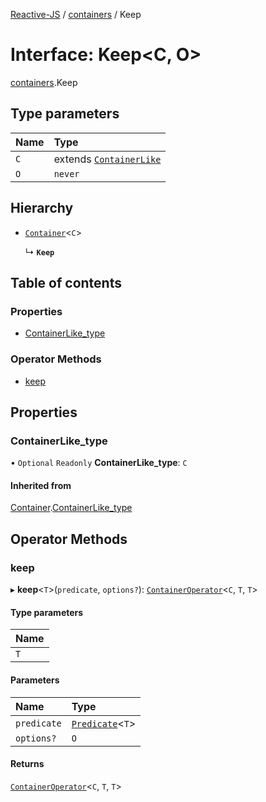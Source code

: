 [Reactive-JS](../README.md) / [containers](../modules/containers.md) / Keep

# Interface: Keep<C, O\>

[containers](../modules/containers.md).Keep

## Type parameters

| Name | Type |
| :------ | :------ |
| `C` | extends [`ContainerLike`](containers.ContainerLike.md) |
| `O` | `never` |

## Hierarchy

- [`Container`](containers.Container.md)<`C`\>

  ↳ **`Keep`**

## Table of contents

### Properties

- [ContainerLike\_type](containers.Keep.md#containerlike_type)

### Operator Methods

- [keep](containers.Keep.md#keep)

## Properties

### ContainerLike\_type

• `Optional` `Readonly` **ContainerLike\_type**: `C`

#### Inherited from

[Container](containers.Container.md).[ContainerLike_type](containers.Container.md#containerlike_type)

## Operator Methods

### keep

▸ **keep**<`T`\>(`predicate`, `options?`): [`ContainerOperator`](../modules/containers.md#containeroperator)<`C`, `T`, `T`\>

#### Type parameters

| Name |
| :------ |
| `T` |

#### Parameters

| Name | Type |
| :------ | :------ |
| `predicate` | [`Predicate`](../modules/functions.md#predicate)<`T`\> |
| `options?` | `O` |

#### Returns

[`ContainerOperator`](../modules/containers.md#containeroperator)<`C`, `T`, `T`\>
